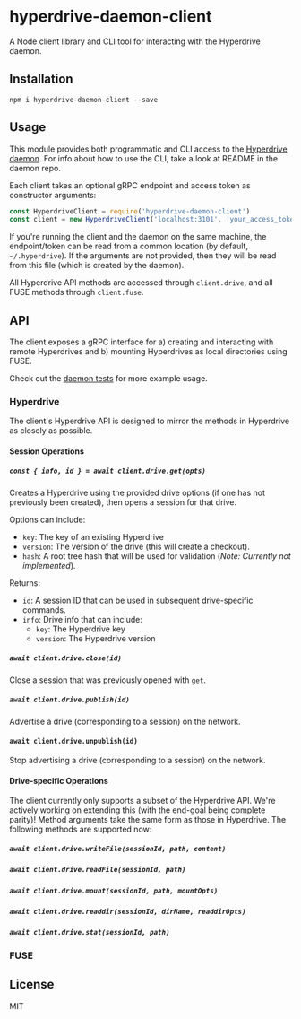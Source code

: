 # hyperdrive-daemon-client
A Node client library and CLI tool for interacting with the Hyperdrive daemon.

## Installation
`npm i hyperdrive-daemon-client --save`

## Usage
This module provides both programmatic and CLI access to the [Hyperdrive daemon](https://github.com/andrewosh/hyperdrive-daemon). For info about how to use the CLI, take a look at README in the daemon repo.

Each client takes an optional gRPC endpoint and access token as constructor arguments:
```js
const HyperdriveClient = require('hyperdrive-daemon-client')
const client = new HyperdriveClient('localhost:3101', 'your_access_token')
```

If you're running the client and the daemon on the same machine, the endpoint/token can be read from a common location (by default, `~/.hyperdrive`). If the arguments are not provided, then they will be read from this file (which is created by the daemon).

All Hyperdrive API methods are accessed through `client.drive`, and all FUSE methods through `client.fuse`.

## API
The client exposes a gRPC interface for a) creating and interacting with remote Hyperdrives and b) mounting Hyperdrives as local directories using FUSE.

Check out the [daemon tests](https://github.com/andrewosh/hyperdrive-daemon/blob/hyperdrive-api/test/hyperdrive.js) for more example usage.

### Hyperdrive
The client's Hyperdrive API is designed to mirror the methods in Hyperdrive as closely as possible. 

#### Session Operations

##### `const { info, id } = await client.drive.get(opts)`
Creates a Hyperdrive using the provided drive options (if one has not previously been created), then opens a session for that drive.

Options can include:
- `key`: The key of an existing Hyperdrive
- `version`: The version of the drive (this will create a checkout).
- `hash`: A root tree hash that will be used for validation (_Note: Currently not implemented_).

Returns:
- `id`: A session ID that can be used in subsequent drive-specific commands.
- `info`: Drive info that can include:
   - `key`: The Hyperdrive key
   - `version`: The Hyperdrive version
   
##### `await client.drive.close(id)`
Close a session that was previously opened with `get`.

##### `await client.drive.publish(id)`
Advertise a drive (corresponding to a session) on the network.

#### `await client.drive.unpublish(id)`
Stop advertising a drive (corresponding to a session) on the network.

#### Drive-specific Operations
The client currently only supports a subset of the Hyperdrive API. We're actively working on extending this (with the end-goal being complete parity)! Method arguments take the same form as those in Hyperdrive. The following methods are supported now:

##### `await client.drive.writeFile(sessionId, path, content)`
##### `await client.drive.readFile(sessionId, path)`
##### `await client.drive.mount(sessionId, path, mountOpts)`
##### `await client.drive.readdir(sessionId, dirName, readdirOpts)`
##### `await client.drive.stat(sessionId, path)`

### FUSE

## License
MIT
